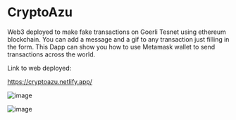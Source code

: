 # CryptoAzu

Web3 deployed to make fake transactions on Goerli Tesnet using ethereum blockchain. You can add a message and a gif to any transaction just filling in the form.
This Dapp can show you how to use Metamask wallet to send transactions across the world.

Link to web deployed:

https://cryptoazu.netlify.app/

![image](https://user-images.githubusercontent.com/115132408/200425283-a23f2dfb-45e1-4e46-be11-a4019ff10e09.png)


![image](https://user-images.githubusercontent.com/115132408/200424862-a95e701b-33b7-44e4-bf63-f89ad4a63daa.png)
